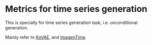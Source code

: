 # Metrics for time series generation
This is specially for time series generation task, i.e. unconditional generation.

Mainly refer to [KoVAE](https://github.com/azencot-group/KoVAE), and [ImagenTime](https://github.com/azencot-group/ImagenTime).